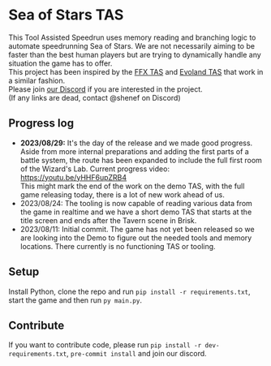 # Sea of Stars TAS

This Tool Assisted Speedrun uses memory reading and branching logic to automate speedrunning Sea of Stars.
We are not necessarily aiming to be faster than the best human players but are trying to dynamically handle any situation the game has to offer.  
This project has been inspired by the [FFX TAS](https://github.com/coderwilson/FFX_TAS_Python) and [Evoland TAS](https://github.com/orkaboy/Evoland_TAS) that work in a similar fashion.  
Please join [our Discord](https://discord.gg/KrQcSUMuh) if you are interested in the project.  
(If any links are dead, contact @shenef on Discord)

## Progress log

- **2023/08/29:** It's the day of the release and we made good progress. Aside from more internal preparations and adding the first parts of a battle system, the route has been expanded to include the full first room of the Wizard's Lab. Current progress video: <https://youtu.be/yHHF6upZRB4>  
This might mark the end of the work on the demo TAS, with the full game releasing today, there is a lot of new work ahead of us.
- 2023/08/24: The tooling is now capable of reading various data from the game in realtime and we have a short demo TAS that starts at the title screen and ends after the Tavern scene in Brisk.
- 2023/08/11: Initial commit. The game has not yet been released so we are looking into the Demo to figure out the needed tools and memory locations. There currently is no functioning TAS or tooling.

## Setup

Install Python, clone the repo and run `pip install -r requirements.txt`, start the game and then run `py main.py`.

## Contribute

If you want to contribute code, please run `pip install -r dev-requirements.txt`, `pre-commit install` and join our discord.
